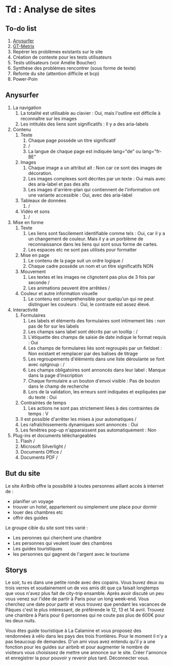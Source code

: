 # Td : Analyse de sites 

## To-do list

1. [Anysurfer](https://www.anysurfer.be/fr/en-pratique/directives)
1. [GT-Metrix](https://gtmetrix.com/)
1. Repérer les problèmes existants sur le site
1. Création de contexte pour les tests utilisateurs
1. Tests utilisateurs (voir Amélie Boucher)
1. Synthèse des problèmes rencontrer (sous forme de texte)
1. Refonte du site (attention difficile et bcp)
1. Power-Poin

## Anysurfer

1. La navigation
	1. La totalité est utilisable au clavier : Oui, mais l'outline est difficile à reconnaître sur les images
	1. Les intitulés des liens sont significatifs : Il y a des aria-labels
1. Contenu
	1. Texte
		1. Chaque page possède un titre significatif
		1. /
		1. La langue de chaque page est indiquée lang="de" ou lang="fr-BE"
	1. Images
		1. Chaque image a un attribut alt : Non car ce sont des images de décoration.
		1. Les images complexes sont décrites par un texte : Oui mais avec des aria-label et pas des alts
		1. Les images d'arrière-plan qui contiennent de l'information ont une variante accessible : Oui, avec des aria-label
	1. Tableaux de données 
		1. /
	1. Vidéo et sons
		1. /
1. Mise en forme
	1. Texte
		1. Les liens sont fascilement identifiable comme tels : Oui, car il y a un changement de couleur. Mais il y a un porblème de reconnaissance dans les liens qui sont sous forme de cartes.
		1. Les espaces etc ne sont pas utilisés pour formatter
	1. Mise en page
    	1. Le contenu de la page suit un ordre logique /
    	1. Chaque cadre possède un nom et un titre significatifs NON
	1. Mouvement
    	1. Les textes et les images ne clignotent pas plus de 3 fois par seconde /
    	1. Les animations peuvent être arrêtées /
	1. Couleur et autre information visuelle
		1. Le contenu est compréhensible pour quelqu'un qui ne peut distinguer les couleurs : Oui, le contraste est assez élevé.
1. Interactivité
    1. Formulaires
        1. Les labels et éléments des formulaires sont intimement liés : non pas de for sur les labels
        1. Les champs sans label sont décrits par un tooltip : /
        1. L'étiquette des champs de saisie de date indique le format requis : Oui
        1. Les champs de formulaires liés sont regroupés par un fieldset : Non existant et remplacer par des balises de titrage
        1. Les regroupements d'éléments dans une liste déroulante se font avec optgroup : /
        1. Les champs obligatoires sont annoncés dans leur label : Manque dans la page d’inscription
        1. Chaque formulaire a un bouton d'envoi visible : Pas de bouton dans le champ de recherche
        1. Lors de la validation, les erreurs sont indiquées et expliquées par du texte : Oui
    1. Contraintes de temps
        1. Les actions ne sont pas strictement liées à des contraintes de temps : V
    1. Il est possible d'arrêter les mises à jour automatiques  /
    1. Les rafraîchissements dynamiques sont annoncés : Oui
    1. Les fenêtres pop-up n'apparaissent pas automatiquement : Non
1. Plug-ins et documents téléchargeables
    1. Flash /
    1. Microsoft Silverlight /
    1. Documents Office /
    1. Documents PDF /

## But du site 

Le site AirBnb offre la possiblité à toutes personnes aillant accès à internet de :  
* planifier un voyage
* trouver un hotel, appartement ou simplement une place pour dormir
* louer des chambres etc
* offrir des guides  

Le groupe cible du site sont très varié :
* Les peronnes qui cherchent une chambre
* Les personnes qui veulent louer des chambres
* Les guides touristiques
* les personnes qui gagnent de l'argent avec le tourisme

## Storys

Le soir, tu es dans une petite ronde avec des copains. Vous buvez deux ou trois verres et soudainement un de vos amis dit que ça faisait longtemps que vous n'avez plus fait de city-trip ensamble. Après avoir discuté un peu vous venez sur l'idée de partir à Paris pour un long week-end. Vous cherchez une date pour partir et vous trouvez que pendant les vacances de Pâques c'est le plus intéressant, de préférende le 12, 13 et 14 avril. Trouvez une chambre à Paris pour 6 personnes qui ne coute pas plus de 600&euro; pour les deux nuits.

Vous êtes guide touristique à La Calamine et vous proposez des rendonnées à vélo dans les pays des trois frontières. Pour le moment il n'y a pas beaucoup de demandes. D'un ami vous avez entendu qu'il y a une fonction pour les guides sur airbnb et pour augmenter le nombre de visiteurs vous choisissez de mettre une annonce sur le site. Créer l'annonce et enregistrer la pour pouvoir y revenir plus tard. Déconnecter vous.
